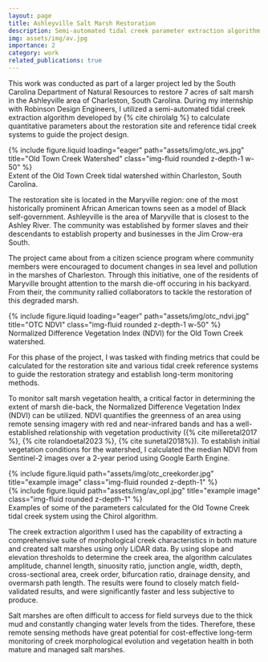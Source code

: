 ```yaml
---
layout: page
title: Ashleyville Salt Marsh Restoration
description: Semi-automated tidal creek parameter extraction algorithm.
img: assets/img/av.jpg
importance: 2
category: work
related_publications: true
---
```


This work was conducted as part of a larger project led by the South Carolina Department of Natural Resources to restore 7 acres of salt marsh in the Ashleyville area of Charleston, South Carolina. During my internship with Robinson Design Engineers, I utilized a semi-automated tidal creek extraction algorithm developed by {% cite chirolalg %} to calculate quantitative parameters about the restoration site and reference tidal creek systems to guide the project design. 


<div class="row justify-content-center">
    <div class="col-sm mt-3 mt-md-0 text-center">
        {% include figure.liquid loading="eager" path="assets/img/otc_ws.jpg" title="Old Town Creek Watershed" class="img-fluid rounded z-depth-1 w-50" %}
    </div>
</div>
<div class="caption">
    Extent of the Old Town Creek tidal watershed within Charleston, South Carolina.
</div>

The restoration site is located in the Maryville region: one of the most historically prominent African American towns seen as a model of Black self-government. Ashleyville is the area of Maryville that is closest to the Ashley River. The community was established by former slaves and their descendants to establish property and businesses in the Jim Crow-era South.

The project came about from a citizen science program where community members were encouraged to document changes in sea level and pollution in the marshes of Charleston. Through this initiative, one of the residents of Maryville brought attention to the marsh die-off occuring in his backyard. From their, the community rallied collaborators to tackle the restoration of this degraded marsh.


<div class="row justify-content-center">
    <div class="col-sm mt-3 mt-md-0 text-center">
        {% include figure.liquid loading="eager" path="assets/img/otc_ndvi.jpg" title="OTC NDVI" class="img-fluid rounded z-depth-1 w-50" %}
    </div>
</div>
<div class="caption">
    Normalized Difference Vegetation Index (NDVI) for the Old Town Creek watershed.
</div>

For this phase of the project, I was tasked with finding metrics that could be calculated for the restoration site and various tidal creek reference systems to guide the restoration strategy and establish long-term monitoring methods. 

To monitor salt marsh vegetation health, a critical factor in determining the extent of marsh die-back, the Normalized Difference Vegetation Index (NDVI) can be utilized. NDVI quantifies the greenness of an area using remote sensing imagery with red and near-infrared bands and has a well-established relationship with vegetation productivity ({% cite milleretal2017 %}, {% cite rolandoetal2023 %}, {% cite sunetal2018%}). To establish initial vegetation conditions for the watershed, I calculated the median NDVI from Sentinel-2 images over a 2-year period using Google Earth Engine.


<div class="row justify-content-center text-center">
    <div class="col-sm-8 mt-3 mt-md-0">
        {% include figure.liquid path="assets/img/otc_creekorder.jpg" title="example image" class="img-fluid rounded z-depth-1" %}
    </div>
    <div class="col-sm-4 mt-3 mt-md-0">
        {% include figure.liquid path="assets/img/av_opl.jpg" title="example image" class="img-fluid rounded z-depth-1" %}
    </div>
</div>
<div class="caption">
    Examples of some of the parameters calculated for the Old Towne Creek tidal creek system using the Chirol algorithm.
</div>

The creek extraction algorithm I used has the capability of extracting a comprehensive suite of morphological creek characteristics in both mature and created salt marshes using only LiDAR data. By using slope and elevation thresholds to determine the creek area, the algorithm calculates amplitude, channel length, sinuosity ratio, junction angle, width, depth, cross-sectional area, creek order, bifurcation ratio, drainage density, and overmarsh path length. The results were found to closely match field-validated results, and were significantly faster and less subjective to produce. 

Salt marshes are often difficult to access for field surveys due to the thick mud and constantly changing water levels from the tides. Therefore, these remote sensing methods have great potential for cost-effective long-term monitoring of creek morphological evolution and vegetation health in both mature and managed salt marshes.

